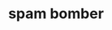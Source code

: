 ---
source: https://github.com/ammarbinfaisal/spam-bomber
link: https://github.com/ammarbinfaisal/spam-bomber
title: spam bomber
description: can be used to send unlimited whatsapp messages and stop only when you want it to
techUsed: uses puppeteer
---